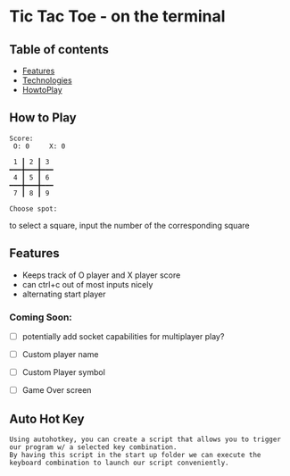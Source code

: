# Tic Tac Toe - on the terminal


## Table of contents
* [Features](#Features)
* [Technologies](#Mode)
* [HowtoPlay](#How-to-Play)

## How to Play

```
Score:
 O: 0     X: 0
 
 1 ┃ 2 ┃ 3  
━━━╋━━━╋━━━
 4 ┃ 5 ┃ 6 
━━━╋━━━╋━━━
 7 ┃ 8 ┃ 9 

Choose spot: 
```

 to select a square, input the number of the corresponding square


## Features
- Keeps track of O player and X player score
- can ctrl+c out of most inputs nicely
- alternating start player

### Coming Soon:
- [ ] potentially add socket capabilities for multiplayer play?
- [ ] Custom player name
- [ ] Custom Player symbol
- [ ] Game Over screen


## Auto Hot Key
    Using autohotkey, you can create a script that allows you to trigger our program w/ a selected key combination. 
    By having this script in the start up folder we can execute the keyboard combination to launch our script conveniently.



